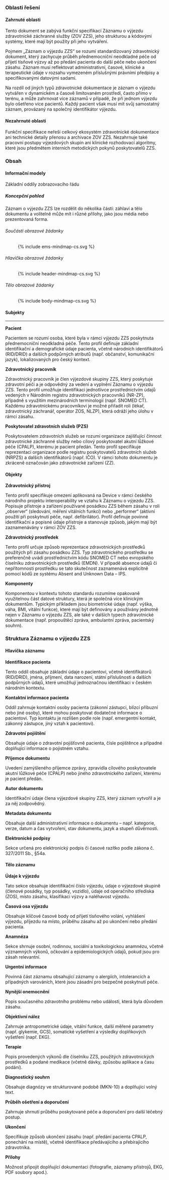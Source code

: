 ### Oblasti řešení 

#### Zahrnuté oblasti 

Tento dokument se zabývá funkční specifikací Záznamu o výjezdu zdravotnické záchranné služby (ZOV ZZS), jeho strukturou a kódovými systémy, které mají být použity při jeho vytváření. 

Pojmem „Záznam o výjezdu ZZS“ se rozumí standardizovaný zdravotnický dokument, který zachycuje průběh přednemocniční neodkladné péče od přijetí tísňové výzvy až po předání pacienta do další péče nebo ukončení zásahu. Záznam musí reflektovat administrativní, časové, klinické a terapeutické údaje v rozsahu vymezeném příslušnými právními předpisy a specifikovanými datovými sadami. 

Na rozdíl od jiných typů zdravotnické dokumentace je záznam o výjezdu vytvářen v dynamickém a časově limitovaném prostředí, často přímo v terénu, a může zahrnovat více záznamů v případě, že při jednom výjezdu bylo ošetřeno více pacientů. Každý pacient však musí mít svůj samostatný záznam, provázaný na společný identifikátor výjezdu. 

#### Nezahrnuté oblasti 

Funkční specifikace neřeší celkový ekosystém zdravotnické dokumentace ani technické detaily přenosu a archivace ZOV ZZS. Nezahrnuje také pracovní postupy výjezdových skupin ani klinické rozhodovací algoritmy, které jsou předmětem interních metodických pokynů poskytovatelů ZZS. 

### Obsah

#### Informační modely

Základní oddíly zobrazovacího řádu

##### Koncepční pohled

Záznam o výjezdu ZZS lze rozdělit do několika částí: záhlaví a tělo dokumentu a volitelně může mít i různé přílohy, jako jsou média nebo prezentovaná forma.

###### Součásti obrazové žádanky

<figure>
  {% include ems-mindmap-cs.svg %}
</figure>

###### Hlavička obrazové žádanky

<figure>
  {% include header-mindmap-cs.svg %}
</figure>

###### Tělo obrazové žádanky

<figure>
  {% include body-mindmap-cs.svg %}
</figure>

#### Subjekty 

---

**Pacient**

Pacientem se rozumí osoba, které byla v rámci výjezdu ZZS poskytnuta přednemocniční neodkladná péče. Tento profil definuje základní identifikační a demografické údaje pacienta, včetně národních identifikátorů (RID/DRID) a dalších podpůrných atributů (např. občanství, komunikační jazyk), lokalizovaných pro český kontext. 

**Zdravotnický pracovník** 

Zdravotnický pracovník je člen výjezdové skupiny ZZS, který poskytuje zdravotní péči a je odpovědný za vedení a vyplnění Záznamu o výjezdu ZZS. Tento profil umožňuje identifikaci jednotlivce prostřednictvím údajů vedených v Národním registru zdravotnických pracovníků (NR-ZP), případně s využitím mezinárodních terminologií (např. SNOMED CT). Každému zdravotnickému pracovníkovi je možné přiřadit roli (lékař, zdravotnický záchranář, operátor ZOS, NLZP), která odráží jeho úlohu v rámci zásahu. 

**Poskytovatel zdravotních služeb (PZS)** 

Poskytovatelem zdravotních služeb se rozumí organizace zajišťující činnost zdravotnické záchranné služby nebo cílový poskytovatel akutní lůžkové péče (CPALP), kterému je pacient předán. Tento profil specifikuje reprezentaci organizace podle registru poskytovatelů zdravotních služeb (NRPZS) a dalších identifikátorů (např. IČO). V rámci tohoto dokumentu je zkráceně označován jako zdravotnické zařízení (ZZ). 

#### Objekty 

**Zdravotnický přístroj** 

Tento profil specifikuje omezení aplikovaná na Device v rámci českého národního projektu interoperability ve vztahu k Záznamu o výjezdu ZZS. Popisuje přístroje a zařízení používané posádkou ZZS během zásahu v roli „observer“ (sledování, měření vitálních funkcí) nebo „performer“ (aktivní použití při poskytnutí péče, např. defibrilátor). Profil definuje povinné identifikační a popisné údaje přístroje a stanovuje způsob, jakým mají být zaznamenávány v rámci ZOV ZZS. 

**Zdravotnický prostředek** 

Tento profil určuje způsob reprezentace zdravotnických prostředků použitých při zásahu posádkou ZZS. Typ zdravotnického prostředku se preferenčně uvádí prostřednictvím kódu SNOMED CT nebo evropského číselníku zdravotnických prostředků (EMDN). V případě absence údajů či nepřítomnosti prostředku se tato skutečnost zaznamenává explicitně pomocí kódů ze systému Absent and Unknown Data – IPS. 

**Komponenty** 

Komponentou v kontextu tohoto standardu rozumíme opakovaně využitelnou část datové struktury, která je společná více klinickým dokumentům. Typickým příkladem jsou biometrické údaje (např. výška, váha, BMI, vitální funkce), které mají být definovány a používány jednotně nejen v Záznamu o výjezdu ZZS, ale také v dalších typech zdravotnické dokumentace (např. propouštěcí zpráva, ambulantní zpráva, pacientský souhrn). 

### Struktura Záznamu o výjezdu ZZS 

#### Hlavička záznamu 

**Identifikace pacienta** 

Tento oddíl obsahuje základní údaje o pacientovi, včetně identifikátorů (RID/DRID), jména, příjmení, data narození, státní příslušnosti a dalších podpůrných údajů, které umožňují jednoznačnou identifikaci v českém národním kontextu. 

**Kontaktní informace pacienta** 

Oddíl zahrnuje kontaktní osoby pacienta (zákonní zástupci, blízcí příbuzní nebo jiné osoby), které mohou poskytovat dodatečné informace o pacientovi. Typ kontaktu je rozlišen podle role (např. emergentní kontakt, zákonný zástupce, jiný vztah k pacientovi). 

**Zdravotní pojištění** 

Obsahuje údaje o zdravotní pojišťovně pacienta, čísle pojištěnce a případné doplňující informace o pojistném vztahu. 

**Příjemce dokumentu** 

Uvedení zamýšleného příjemce zprávy, zpravidla cílového poskytovatele akutní lůžkové péče (CPALP) nebo jiného zdravotnického zařízení, kterému je pacient předán. 

**Autor dokumentu** 

Identifikační údaje člena výjezdové skupiny ZZS, který záznam vytvořil a je za něj zodpovědný. 

**Metadata dokumentu** 

Obsahuje další administrativní informace o dokumentu – např. kategorie, verze, datum a čas vytvoření, stav dokumentu, jazyk a stupeň důvěrnosti. 

**Elektronické podpisy** 

Sekce určená pro elektronický podpis či časové razítko podle zákona č. 327/2011 Sb., §54a. 

#### Tělo záznamu 

**Údaje k výjezdu** 

Tato sekce obsahuje identifikační číslo výjezdu, údaje o výjezdové skupině (členové posádky, typ posádky, vozidlo), údaje od operačního střediska (ZOS), místo zásahu, klasifikaci výzvy a naléhavost výjezdu. 

**Časová osa výjezdu**

Obsahuje klíčové časové body od přijetí tísňového volání, vyhlášení výjezdu, příjezdu na místo, průběhu zásahu až po ukončení nebo předání pacienta. 

**Anamnéza** 

Sekce shrnuje osobní, rodinnou, sociální a toxikologickou anamnézu, včetně významných výkonů, očkování a epidemiologických údajů, pokud jsou pro zásah relevantní. 

**Urgentní informace** 

Povinná část záznamu obsahující záznamy o alergiích, intolerancích a případných varováních, které jsou zásadní pro bezpečné poskytnutí péče. 

**Nynější onemocnění** 

Popis současného zdravotního problému nebo události, která byla důvodem zásahu. 

**Objektivní nález** 

Zahrnuje antropometrické údaje, vitální funkce, další měřené parametry (např. glykemie, GCS), somatické vyšetření a výsledky doplňkových vyšetření (např. EKG). 

**Terapie** 

Popis provedených výkonů dle číselníku ZZS, použitých zdravotnických prostředků a podané medikace (včetně dávky, způsobu aplikace a času podání). 

**Diagnostický souhrn** 

Obsahuje diagnózy ve strukturované podobě (MKN-10) a doplňující volný text. 

**Průběh ošetření a doporučení** 

Zahrnuje shrnutí průběhu poskytované péče a doporučení pro další léčebný postup. 

**Ukončení** 

Specifikuje způsob ukončení zásahu (např. předání pacienta CPALP, ponechání na místě), včetně identifikace předávajícího a přebírajícího zdravotníka. 

**Přílohy** 

Možnost připojit doplňující dokumentaci (fotografie, záznamy přístrojů, EKG, PDF soubory apod.). 